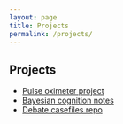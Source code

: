 ```yaml
---
layout: page
title: Projects
permalink: /projects/
---
```



## Projects


- [Pulse oximeter project](link)
- [Bayesian cognition notes](link)
- [Debate casefiles repo](link)
